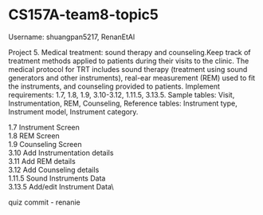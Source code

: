 # CS157A-team8-topic5


Username: shuangpan5217, RenanEtAl

Project 5. Medical treatment: sound therapy and counseling.Keep track of treatment methods applied to patients during their visits to the clinic. The medical protocol for TRT includes sound therapy (treatment using sound generators and other instruments), real-ear measurement (REM) used to fit the instruments, and counseling provided to patients. Implement requirements: 1.7, 1.8, 1.9, 3.10-3.12, 1.11.5, 3.13.5. Sample tables: Visit, Instrumentation, REM, Counseling, Reference tables: Instrument type, Instrument model, Instrument category.


1.7 Instrument Screen\
1.8 REM Screen\
1.9 Counseling Screen\
3.10 Add Instrumentation details\
3.11 Add REM details\
3.12 Add Counseling details\
1.11.5 Sound Instruments Data\
3.13.5 Add/edit Instrument Data\

quiz commit - renanie